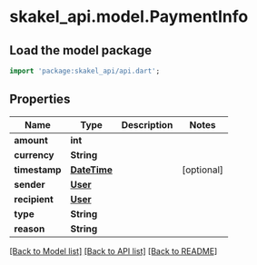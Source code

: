 # skakel_api.model.PaymentInfo

## Load the model package
```dart
import 'package:skakel_api/api.dart';
```

## Properties
Name | Type | Description | Notes
------------ | ------------- | ------------- | -------------
**amount** | **int** |  | 
**currency** | **String** |  | 
**timestamp** | [**DateTime**](DateTime.md) |  | [optional] 
**sender** | [**User**](User.md) |  | 
**recipient** | [**User**](User.md) |  | 
**type** | **String** |  | 
**reason** | **String** |  | 

[[Back to Model list]](../README.md#documentation-for-models) [[Back to API list]](../README.md#documentation-for-api-endpoints) [[Back to README]](../README.md)


